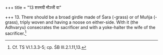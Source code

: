+++
title = "13 शरमयी मौञ्जी वा"

+++
13. There should be a broad girdle made of Śara (-grass) or of Muñja (-grass), triply woven and having a noose on either-side. With it (the Adhvaryu) consecrates the sacrificer and with a yoke-halter the wife of the sacrificer.[^1]  


[^1]: Cf. TS VI.1.3.3-5; cp. ŚB III.2.1.11,13.
